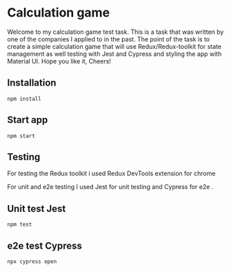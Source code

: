 # Calculation game

Welcome to my calculation game test task. This is a task that was written by one of the companies I applied to in the past. The point of the task is to create a simple calculation game that will use Redux/Redux-toolkit for state management as well testing with Jest and Cypress and styling the app with Material UI. Hope you like it, Cheers!
## Installation

```
npm install
```

## Start app

```
npm start
```

## Testing


For testing the Redux toolkit i used Redux DevTools extension for chrome

For unit and e2e testing I used Jest for unit testing and Cypress for e2e .

## Unit test Jest
```
npm test
```
## e2e test Cypress
```
npx cypress open
```
